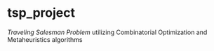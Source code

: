 # tsp_project
*Traveling Salesman Problem* utilizing Combinatorial Optimization and Metaheuristics algorithms